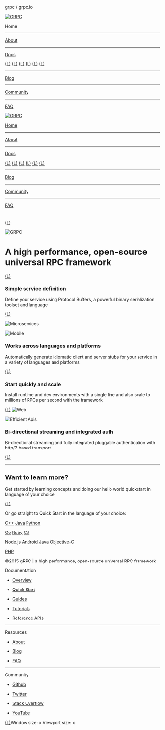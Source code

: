 grpc / grpc.io

 [![GRPC](../_resources/cfde0f4c08a6593492a47e890de73165.png)](http://www.grpc.io/grpc.github.io/)

[Home](http://www.grpc.io/grpc.github.io/)

* * *

[About](http://www.grpc.io/grpc.github.io/about/)

* * *

[Docs](http://www.grpc.io/grpc.github.io/docs/)

 [(L)](http://www.grpc.io/grpc.github.io/docs)  [(L)](http://www.grpc.io/grpc.github.io/docs/quickstart)  [(L)](http://www.grpc.io/grpc.github.io/docs/guides)  [(L)](http://www.grpc.io/grpc.github.io/docs/tutorials)  [(L)](http://www.grpc.io/grpc.github.io/docs/reference)  [(L)](http://www.grpc.io/grpc.github.io/docs/samples)

* * *

[Blog](http://www.grpc.io/grpc.github.io/blog/)

* * *

[Community](http://www.grpc.io/grpc.github.io/community/)

* * *

[FAQ](http://www.grpc.io/grpc.github.io/faq/)

 [![GRPC](../_resources/cfde0f4c08a6593492a47e890de73165.png)](http://www.grpc.io/grpc.github.io/)

[Home](http://www.grpc.io/grpc.github.io/)

* * *

[About](http://www.grpc.io/grpc.github.io/about/)

* * *

[Docs](http://www.grpc.io/grpc.github.io/docs/)

 [(L)](http://www.grpc.io/grpc.github.io/docs)  [(L)](http://www.grpc.io/grpc.github.io/docs/quickstart)  [(L)](http://www.grpc.io/grpc.github.io/docs/guides)  [(L)](http://www.grpc.io/grpc.github.io/docs/tutorials)  [(L)](http://www.grpc.io/grpc.github.io/docs/reference)  [(L)](http://www.grpc.io/grpc.github.io/docs/samples)

* * *

[Blog](http://www.grpc.io/grpc.github.io/blog/)

* * *

[Community](http://www.grpc.io/grpc.github.io/community/)

* * *

[FAQ](http://www.grpc.io/grpc.github.io/faq/)

#

 [(L)](https://github.com/grpc/)

   ![GRPC](../_resources/dc44aab696ccd0e24e5491d8a820d6ce.png)

# A high performance, open-source universal RPC framework

 [(L)](http://www.grpc.io/grpc.github.io/docs)

### Simple service definition

Define your service using Protocol Buffers, a powerful binary serialization toolset and language

 [(L)](http://www.grpc.io/grpc.github.io/docs/guides/concepts.html#service-definition)

 ![Microservices](../_resources/2561fe97fe9f91bf82485c0badab014c.png)

 ![Mobile](../_resources/880d8a53d03781319a0de3f163900778.png)

### Works across languages and platforms

Automatically generate idiomatic client and server stubs for your service in a variety of languages and platforms

 [(L)](http://www.grpc.io/grpc.github.io/about#osp)

### Start quickly and scale

Install runtime and dev environments with a single line and also scale to millions of RPCs per second with the framework

 [(L)](http://www.grpc.io/grpc.github.io/docs/quickstart)
 ![Web](../_resources/1f81bd389f103127b9cd688c3e4edbf7.png)

 ![Efficient Apis](../_resources/34f290e0daea3a97b9da86192f1b0dc5.png)

### Bi-directional streaming and integrated auth

Bi-directional streaming and fully integrated pluggable authentication with http/2 based transport

 [(L)](http://www.grpc.io/grpc.github.io/docs/guides/auth.html)

* * *

## Want to learn more?

Get started by learning concepts and doing our hello world quickstart in language of your choice.

 [(L)](http://www.grpc.io/grpc.github.io/docs)

Or go straight to Quick Start in the language of your choice:

 [C++](http://www.grpc.io/grpc.github.io/docs/quickstart/cpp.html)  [Java](http://www.grpc.io/grpc.github.io/docs/quickstart/java.html)  [Python](http://www.grpc.io/grpc.github.io/docs/quickstart/python.html)

 [Go](http://www.grpc.io/grpc.github.io/docs/quickstart/go.html)  [Ruby](http://www.grpc.io/grpc.github.io/docs/quickstart/ruby.html)  [C#](http://www.grpc.io/grpc.github.io/docs/quickstart/csharp.html)

 [Node.js](http://www.grpc.io/grpc.github.io/docs/quickstart/node.html)  [Android Java](http://www.grpc.io/grpc.github.io/docs/quickstart/android.html)  [Objective-C](http://www.grpc.io/grpc.github.io/docs/quickstart/objective-c.html)

 [PHP](http://www.grpc.io/grpc.github.io/docs/quickstart/php.html)

©2015 gRPC | a high performance, open-source universal RPC framework

 Documentation

- [Overview](http://www.grpc.io/grpc.github.io/docs/)

- [Quick Start](http://www.grpc.io/grpc.github.io/docs/quickstart)

- [Guides](http://www.grpc.io/grpc.github.io/docs/guides)

- [Tutorials](http://www.grpc.io/grpc.github.io/docs/tutorials)

- [Reference APIs](http://www.grpc.io/grpc.github.io/docs/reference)

* * *

 Resources

- [About](http://www.grpc.io/grpc.github.io/about)

- [Blog](http://www.grpc.io/grpc.github.io/blog)

- [FAQ](http://www.grpc.io/grpc.github.io/faq)

* * *

 Community

- [Github](https://github.com/grpc/)

- [Twitter](https://twitter.com/grpcio)

- [Stack Overflow](http://stackoverflow.com/tags/grpc/)

- [YouTube](https://www.youtube.com/channel/UCrnk1HWelWnYtF78YZX80fg)

[(L)](http://www.grpc.io/#)Window size:  x
Viewport size:  x